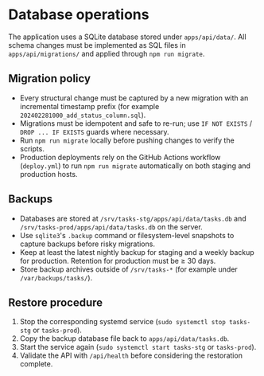 # Database operations

The application uses a SQLite database stored under `apps/api/data/`. All schema changes must be implemented as SQL files in `apps/api/migrations/` and applied through `npm run migrate`.

## Migration policy

- Every structural change must be captured by a new migration with an incremental timestamp prefix (for example `202402281000_add_status_column.sql`).
- Migrations must be idempotent and safe to re-run; use `IF NOT EXISTS` / `DROP ... IF EXISTS` guards where necessary.
- Run `npm run migrate` locally before pushing changes to verify the scripts.
- Production deployments rely on the GitHub Actions workflow (`deploy.yml`) to run `npm run migrate` automatically on both staging and production hosts.

## Backups

- Databases are stored at `/srv/tasks-stg/apps/api/data/tasks.db` and `/srv/tasks-prod/apps/api/data/tasks.db` on the server.
- Use `sqlite3`'s `.backup` command or filesystem-level snapshots to capture backups before risky migrations.
- Keep at least the latest nightly backup for staging and a weekly backup for production. Retention for production must be ≥ 30 days.
- Store backup archives outside of `/srv/tasks-*` (for example under `/var/backups/tasks/`).

## Restore procedure

1. Stop the corresponding systemd service (`sudo systemctl stop tasks-stg` or `tasks-prod`).
2. Copy the backup database file back to `apps/api/data/tasks.db`.
3. Start the service again (`sudo systemctl start tasks-stg` or `tasks-prod`).
4. Validate the API with `/api/health` before considering the restoration complete.
